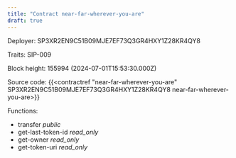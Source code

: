```yaml
---
title: "Contract near-far-wherever-you-are"
draft: true
---
```

Deployer: SP3XR2EN9C51B09MJE7EF73Q3GR4HXY1Z28KR4QY8

Traits:
SIP-009 



Block height: 155994 (2024-07-01T15:53:30.000Z)

Source code: {{<contractref "near-far-wherever-you-are" SP3XR2EN9C51B09MJE7EF73Q3GR4HXY1Z28KR4QY8 near-far-wherever-you-are>}}

Functions:

* transfer _public_
* get-last-token-id _read_only_
* get-owner _read_only_
* get-token-uri _read_only_
